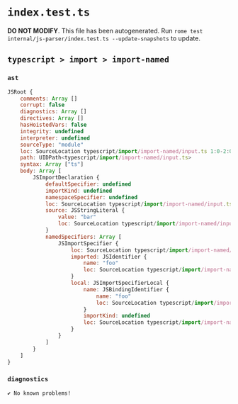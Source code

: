 # `index.test.ts`

**DO NOT MODIFY**. This file has been autogenerated. Run `rome test internal/js-parser/index.test.ts --update-snapshots` to update.

## `typescript > import > import-named`

### `ast`

```javascript
JSRoot {
	comments: Array []
	corrupt: false
	diagnostics: Array []
	directives: Array []
	hasHoistedVars: false
	integrity: undefined
	interpreter: undefined
	sourceType: "module"
	loc: SourceLocation typescript/import/import-named/input.ts 1:0-2:0
	path: UIDPath<typescript/import/import-named/input.ts>
	syntax: Array ["ts"]
	body: Array [
		JSImportDeclaration {
			defaultSpecifier: undefined
			importKind: undefined
			namespaceSpecifier: undefined
			loc: SourceLocation typescript/import/import-named/input.ts 1:0-1:26
			source: JSStringLiteral {
				value: "bar"
				loc: SourceLocation typescript/import/import-named/input.ts 1:20-1:25
			}
			namedSpecifiers: Array [
				JSImportSpecifier {
					loc: SourceLocation typescript/import/import-named/input.ts 1:9-1:12
					imported: JSIdentifier {
						name: "foo"
						loc: SourceLocation typescript/import/import-named/input.ts 1:9-1:12 (foo)
					}
					local: JSImportSpecifierLocal {
						name: JSBindingIdentifier {
							name: "foo"
							loc: SourceLocation typescript/import/import-named/input.ts 1:9-1:12 (foo)
						}
						importKind: undefined
						loc: SourceLocation typescript/import/import-named/input.ts 1:9-1:12
					}
				}
			]
		}
	]
}
```

### `diagnostics`

```
✔ No known problems!

```
